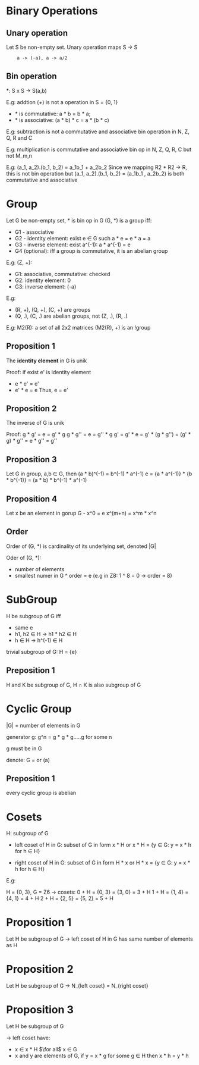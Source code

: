 # Binary Operations

## Unary operation
Let S be non-empty set. Unary operation maps S -> S
```
    a -> (-a), a -> a/2
```

## Bin operation
*: S x S -> S(a,b) 

E.g: addtion (+) is not a operation in S = {0, 1}
- \* is commutative: a * b = b * a;
- \* is associative: (a * b) * c = a * (b * c)

E.g: subtraction is not a commutative and associative bin operation in N, Z, Q, R and C

E.g: multiplication is commutative and associative bin op in N, Z, Q, R, C but not M_m,n

E.g: (a_1, a_2).(b_1, b_2) = a_1b_1 + a_2b_2
Since we mapping R2 * R2 -> R, this is not bin operation
but (a_1, a_2).(b_1, b_2) = (a_1b_1 , a_2b_2) is both commutative and associative

# Group
Let G be non-empty set, * is bin op in G
(G, *) is a group iff:
- G1 - associative
- G2 - identity element: exist e $\in$ G such a * e = e * a = a
- G3 - inverse element: exist a^(-1): a * a^(-1) = e
- G4 (optional): iff a group is commutative, it is an abelian group

E.g: (Z, +):
- G1: associative, commutative: checked
- G2: identity element: 0
- G3: inverse element: (-a)

E.g: 
- (R, +), (Q, +), (C, +) are groups
- (Q, .), (C, .) are abelian groups, not (Z, .), (R, .)

E.g: M2(R): a set of all 2x2 matrices
(M2(R), +) is an !group

## Proposition 1
The **identity element** in G is unik

Proof: if exist e' is identity element
- e * e' = e'
- e' * e = e
Thus, e = e'

## Proposition 2
The inverse of G is unik

Proof:  g * g' = e = g' * g
        g * g'' = e = g'' * g
        g' = g' * e = g' * (g * g'') = (g' * g) * g'' = e * g'' = g''

## Proposition 3
Let G in group, a,b $\in$ G, then (a * b)^(-1) = b^(-1) * a^(-1)
e = {a * a^(-1)} * {b * b^(-1)} = (a * b) * b^(-1) * a^(-1) 

## Proposition 4
Let x be an element in gorup G - x^0 = e
x^(m+n) = x^m * x^n

## Order
Order of (G, *) is cardinality of its underlying set, denoted |G|

Oder of (G, *):
- number of elements
- smallest numer in G ^ order = e (e.g in Z8: 1 ^ 8 = 0 -> order = 8)

# SubGroup
H be subgroup of G iff
- same e
- h1, h2 $\in$ H -> h1 * h2 $\in$ H
- h $\in$ H -> h^(-1) $\in$ H

trivial subgroup of G: H = {e}

## Preposition 1
H and K be subgroup of G, H $\cap$ K is also subgroup of G

# Cyclic Group
|G| = number of elements in G

generator g: g^n = g * g * g.....g for some n

g must be in G

denote: G = <a> or (a)

## Preposition 1
every cyclic group is abelian

# Cosets
H: subgroup of G

- left coset of H in G: subset of G in form x * H or
    x * H = {y $\in$ G: y = x * h for h $\in$ H}

- right coset of H in G: subset of G in form H * x or
    H * x = {y $\in$ G: y = x * h for h $\in$ H}

E.g:

H = {0, 3}, G = Z6 -> cosets:
0 + H = {0, 3} = {3, 0} = 3 + H
1 + H = {1, 4} = {4, 1} = 4 + H
2 + H = {2, 5} = {5, 2} = 5 + H

# Proposition 1
Let H be subgroup of G
-> left coset of H in G has same number of elements as H

# Proposition 2
Let H be subgroup of G
-> N_{left coset} = N_{right coset}

# Proposition 3
Let H be subgroup of G

-> left coset have:
- x $\in$ x * H $\for all$ x $\in$ G
- x and y are elements of G, if y = x * g for some g $\in$ H then x * h = y * h
